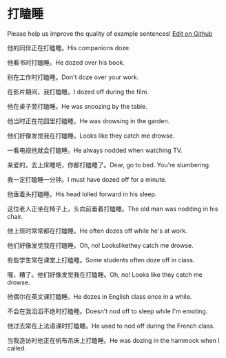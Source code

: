 # 打瞌睡

Please help us improve the quality of example sentences! [Edit on Github](https://github.com/jiyushe/jiyu-example-sentence-source/blob/main/chinese/dakeshui.md)

<p><span class="chinese">他的同伴正在打瞌睡。</span><span class="english">His companions doze.</span></p>

<p><span class="chinese">他看书时打瞌睡。</span><span class="english">He dozed over his book.</span></p>

<p><span class="chinese">别在工作时打瞌睡。</span><span class="english">Don't doze over your work.</span></p>

<p><span class="chinese">在影片期间，我打瞌睡。</span><span class="english">I dozed off during the film.</span></p>

<p><span class="chinese">他在桌子旁打瞌睡。</span><span class="english">He was snoozing by the table.</span></p>

<p><span class="chinese">他当时正在花园里打瞌睡。</span><span class="english">He was drowsing in the garden.</span></p>

<p><span class="chinese">他们好像发觉我在打瞌睡。</span><span class="english">Looks like they catch me drowse.</span></p>

<p><span class="chinese">一看电视他就会打瞌睡。</span><span class="english">He always nodded when watching TV.</span></p>

<p><span class="chinese">亲爱的，去上床睡吧，你都打瞌睡了。</span><span class="english">Dear, go to bed. You're slumbering.</span></p>

<p><span class="chinese">我一定打瞌睡一分钟。</span><span class="english">I must have dozed off for a minute.</span></p>

<p><span class="chinese">他垂着头打瞌睡。</span><span class="english">His head lolled forward in his sleep.</span></p>

<p><span class="chinese">这位老人正坐在椅子上，头向前垂着打瞌睡。</span><span class="english">The old man was nodding in his chair.</span></p>

<p><span class="chinese">他上班时常常都在打瞌睡。</span><span class="english">He often dozes off while he's at work.</span></p>

<p><span class="chinese">他们好像发觉我在打瞌睡。</span><span class="english">Oh, no! Lookslikethey catch me drowse.</span></p>

<p><span class="chinese">有些学生常在课堂上打瞌睡。</span><span class="english">Some students often doze off in class.</span></p>

<p><span class="chinese">喔，糟了。他们好像发觉我在打瞌睡。</span><span class="english">Oh, no! Looks like they catch me drowse.</span></p>

<p><span class="chinese">他偶尔在英文课打瞌睡。</span><span class="english">He dozes in English class once in a while.</span></p>

<p><span class="chinese">不会在我滔滔不绝时打瞌睡。</span><span class="english">Doesn't nod off to sleep while I'm emoting.</span></p>

<p><span class="chinese">他过去常在上法语课时打瞌睡。</span><span class="english">He used to nod off during the French class.</span></p>

<p><span class="chinese">当我造访时他正在帆布吊床上打瞌睡。</span><span class="english">He was dozing in the hammock when I called.</span></p>

